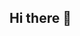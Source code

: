 ## Hi there 👋

<!--
**davidrbaena/davidrbaena** is a ✨ _special_ ✨ repository because its `README.md` (this file) appears on your GitHub profile.

Here are some ideas to get you started:

- 🔭 I’m currently working on a DPhil in the University of Oxford Department of Social Policy and Intervention. 
- 🌱 My research focuses on fatherhood, child development, and family violence. You can find out more about me here https://www.spi.ox.ac.uk/people/david-rodriguez. 
- 📫 How to reach me: david.rodriguez@spi.ox.ac.uk
- 😄 Pronouns: he/him
-->
